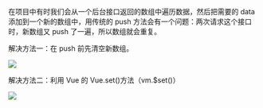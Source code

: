 在项目中有时我们会从一个后台接口返回的数组中遍历数据，然后把需要的 data 添加到一个新的数组中，用传统的 push 方法会有一个问题：两次请求这个接口时，新数组又 push 了一遍，所以数组就会重复。

解决方法一：在 push 前先清空新数组。

![](https://i.imgur.com/dxw7OMA.png)

解决方法二：利用 Vue 的 Vue.set()方法（vm.$set()）

![](https://i.imgur.com/Y1rRGp6.png)